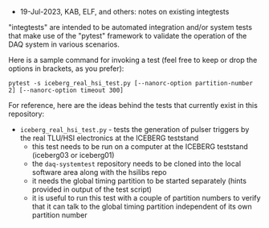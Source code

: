 * 19-Jul-2023, KAB, ELF, and others: notes on existing integtests

"integtests" are intended to be automated integration and/or system tests that make use of the
"pytest" framework to validate the operation of the DAQ system in various scenarios.

Here is a sample command for invoking a test (feel free to keep or drop the options in brackets, as you prefer):

```
pytest -s iceberg_real_hsi_test.py [--nanorc-option partition-number 2] [--nanorc-option timeout 300]
```
For reference, here are the ideas behind the tests that currently exist in this repository:
* `iceberg_real_hsi_test.py` - tests the generation of pulser triggers by the real TLU/HSI electronics at the ICEBERG teststand
    * this test needs to be run on a computer at the ICEBERG teststand (iceberg03 or iceberg01)
    * the `daq-systemtest` repository needs to be cloned into the local software area along with the hsilibs repo
    * it needs the global timing partition to be started separately (hints provided in output of the test script)
    * it is useful to run this test with a couple of partition numbers to verify that it can talk to the global timing partition independent of its own partition number
